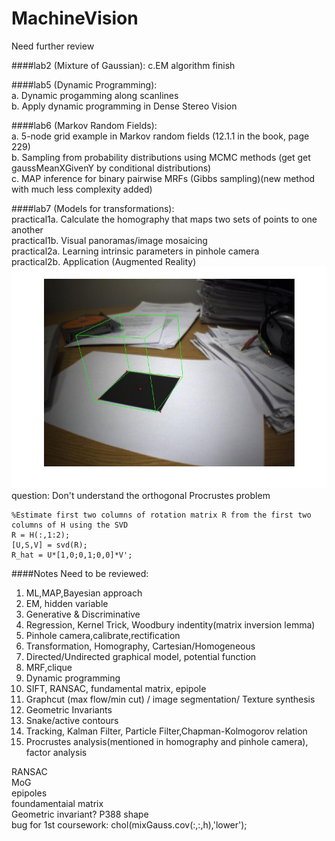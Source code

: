 MachineVision
=============

Need further review

####lab2 (Mixture of Gaussian):
c.EM algorithm finish

####lab5 (Dynamic Programming):  
a. Dynamic progamming along scanlines  
b. Apply dynamic programming in Dense Stereo Vision

####lab6 (Markov Random Fields):   
a. 5-node grid example in Markov random fields (12.1.1 in the book, page 229)  
b. Sampling from probability distributions using MCMC methods (get get gaussMeanXGivenY by conditional distributions)  
c. MAP inference for binary pairwise MRFs (Gibbs sampling)(new method with much less complexity added)

####lab7 (Models for transformations):  
practical1a. Calculate the homography that maps two sets of points to one another  
practical1b. Visual panoramas/image mosaicing  
practical2a. Learning intrinsic parameters in pinhole camera  
practical2b. Application (Augmented Reality)  
![lab7](https://github.com/mincongzhang/MachineVision/raw/master/labs/lab7/part2/result.jpg)
question: Don't understand the orthogonal Procrustes problem

    %Estimate first two columns of rotation matrix R from the first two columns of H using the SVD
    R = H(:,1:2);  
    [U,S,V] = svd(R);  
    R_hat = U*[1,0;0,1;0,0]*V';  

  


####Notes
Need to be reviewed:  
1.  ML,MAP,Bayesian approach   
2.  EM, hidden variable  
3.  Generative & Discriminative  
4.  Regression, Kernel Trick, Woodbury indentity(matrix inversion lemma)  
5.  Pinhole camera,calibrate,rectification  
6.  Transformation, Homography, Cartesian/Homogeneous  
7.  Directed/Undirected graphical model, potential function  
8.  MRF,clique  
9.  Dynamic programming  
10. SIFT, RANSAC, fundamental matrix, epipole  
11. Graphcut (max flow/min cut) / image segmentation/ Texture synthesis  
12. Geometric Invariants  
13. Snake/active contours  
14. Tracking, Kalman Filter, Particle Filter,Chapman-Kolmogorov relation  
15. Procrustes analysis(mentioned in homography and pinhole camera), factor analysis

RANSAC  
MoG  
epipoles  
foundamentaial matrix  
Geometric invariant? P388 shape  
bug for 1st coursework: chol(mixGauss.cov(:,:,h),'lower'); 

